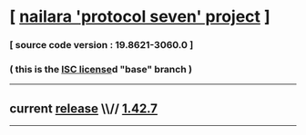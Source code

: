 
# [ [nailara 'protocol seven' project](http://src.nailara.net/) ]

### [ source code version : 19.8621-3060.0 ]

### ( this is the [ISC license](license)d "base" branch )
---
## current [release](https://github.com/anotherlink/nailara/releases) \\\\// [1.42.7](https://github.com/anotherlink/nailara/releases/tag/1.42.7)
---
